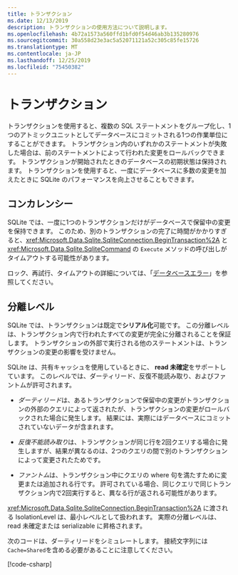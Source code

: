 ```yaml
---
title: トランザクション
ms.date: 12/13/2019
description: トランザクションの使用方法について説明します。
ms.openlocfilehash: 4b72a1573a560ffd1bfd0f54d46ab3b135280976
ms.sourcegitcommit: 30a558d23e3ac5a52071121a52c305c85fe15726
ms.translationtype: MT
ms.contentlocale: ja-JP
ms.lasthandoff: 12/25/2019
ms.locfileid: "75450382"
---
```

# <a name="transactions"></a>トランザクション

トランザクションを使用すると、複数の SQL ステートメントをグループ化し、1つのアトミックユニットとしてデータベースにコミットされる1つの作業単位にすることができます。 トランザクション内のいずれかのステートメントが失敗した場合は、前のステートメントによって行われた変更をロールバックできます。 トランザクションが開始されたときのデータベースの初期状態は保持されます。 トランザクションを使用すると、一度にデータベースに多数の変更を加えたときに SQLite のパフォーマンスを向上させることもできます。

## <a name="concurrency"></a>コンカレンシー

SQLite では、一度に1つのトランザクションだけがデータベースで保留中の変更を保持できます。 このため、別のトランザクションの完了に時間がかかりすぎると、<xref:Microsoft.Data.Sqlite.SqliteConnection.BeginTransaction%2A> と <xref:Microsoft.Data.Sqlite.SqliteCommand> の `Execute` メソッドの呼び出しがタイムアウトする可能性があります。

ロック、再試行、タイムアウトの詳細については、「[データベースエラー](database-errors.md)」を参照してください。

## <a name="isolation-levels"></a>分離レベル

SQLite では、トランザクションは既定で**シリアル化**可能です。 この分離レベルは、トランザクション内で行われたすべての変更が完全に分離されることを保証します。 トランザクションの外部で実行される他のステートメントは、トランザクションの変更の影響を受けません。

SQLite は、共有キャッシュを使用しているときに、 **read 未確定**をサポートしています。 このレベルでは、ダーティリード、反復不能読み取り、およびファントムが許可されます。

- *ダーティリード*は、あるトランザクションで保留中の変更がトランザクションの外部のクエリによって返されたが、トランザクションの変更がロールバックされた場合に発生します。 結果には、実際にはデータベースにコミットされていないデータが含まれます。

- *反復不能読み取り*は、トランザクションが同じ行を2回クエリする場合に発生しますが、結果が異なるのは、2つのクエリの間で別のトランザクションによって変更されたためです。

- *ファントム*は、トランザクション中にクエリの where 句を満たすために変更または追加される行です。 許可されている場合、同じクエリで同じトランザクション内で2回実行すると、異なる行が返される可能性があります。

<xref:Microsoft.Data.Sqlite.SqliteConnection.BeginTransaction%2A> に渡される IsolationLevel は、最小レベルとして扱われます。 実際の分離レベルは、read 未確定または serializable に昇格されます。

次のコードは、ダーティリードをシミュレートします。 接続文字列には `Cache=Shared`を含める必要があることに注意してください。

[!code-csharp[](../../../../samples/snippets/standard/data/sqlite/DirtyReadSample/Program.cs?name=snippet_DirtyRead)]
